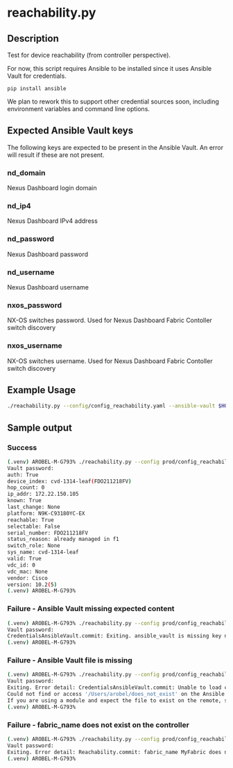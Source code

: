 # reachability.py

## Description

Test for device reachability (from controller perspective).

For now, this script requires Ansible to be installed since it uses Ansible
Vault for credentials.

`pip install ansible`

We plan to rework this to support other credential sources soon, including
environment variables and command line options.

## Expected Ansible Vault keys

The following keys are expected to be present in the Ansible Vault.
An error will result if these are not present.

### nd_domain

Nexus Dashboard login domain

### nd_ip4

Nexus Dashboard IPv4 address
### nd_password

Nexus Dashboard password

### nd_username

Nexus Dashboard username

### nxos_password

NX-OS switches password.
Used for Nexus Dashboard Fabric Contoller switch discovery

### nxos_username

NX-OS switches username.
Used for Nexus Dashboard Fabric Contoller switch discovery

## Example Usage

``` bash
./reachability.py --config/config_reachability.yaml --ansible-vault $HOME/.ansible/vault
```

## Sample output

### Success

``` bash
(.venv) AROBEL-M-G793% ./reachability.py --config prod/config_reachability.yaml --ansible-vault $HOME/.ansible/vault
Vault password:
auth: True
device_index: cvd-1314-leaf(FDO211218FV)
hop_count: 0
ip_addr: 172.22.150.105
known: True
last_change: None
platform: N9K-C93180YC-EX
reachable: True
selectable: False
serial_number: FDO211218FV
status_reason: already managed in f1
switch_role: None
sys_name: cvd-1314-leaf
valid: True
vdc_id: 0
vdc_mac: None
vendor: Cisco
version: 10.2(5)
(.venv) AROBEL-M-G793%
```

### Failure - Ansible Vault missing expected content

``` bash
(.venv) AROBEL-M-G793% ./reachability.py --config prod/config_reachability.yaml --ansible-vault $HOME/.ansible/vault
Vault password:
CredentialsAnsibleVault.commit: Exiting. ansible_vault is missing key nd_password. vault file: /Users/arobel/.ansible/vault
(.venv) AROBEL-M-G793%
```

### Failure - Ansible Vault file is missing

``` bash
(.venv) AROBEL-M-G793% ./reachability.py --config prod/config_reachability.yaml --ansible-vault $HOME/does_not_exist
Vault password:
Exiting. Error detail: CredentialsAnsibleVault.commit: Unable to load credentials in  /Users/arobel/does_not_exist. Exception detail: AnsibleFileNotFound: Unable to retrieve file contents
Could not find or access '/Users/arobel/does_not_exist' on the Ansible Controller.
If you are using a module and expect the file to exist on the remote, see the remote_src option
(.venv) AROBEL-M-G793%
```

### Failure - fabric_name does not exist on the controller

```bash
(.venv) AROBEL-M-G793% ./reachability.py --config prod/config_reachability.yaml --ansible-vault $HOME/.ansible/vault
Vault password:
Exiting. Error detail: Reachability.commit: fabric_name MyFabric does not exist on the controller.
(.venv) AROBEL-M-G793%
```